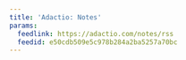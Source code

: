 ```yaml
---
title: 'Adactio: Notes'
params:
  feedlink: https://adactio.com/notes/rss
  feedid: e50cdb509e5c978b284a2ba5257a70bc
---
```

